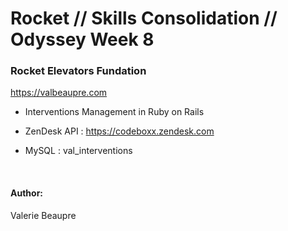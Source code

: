 # Rocket // Skills Consolidation // Odyssey Week 8

### Rocket Elevators Fundation

https://valbeaupre.com

* Interventions Management in Ruby on Rails 

* ZenDesk API : https://codeboxx.zendesk.com 

* MySQL :  val_interventions 

</br>

#### Author:

Valerie Beaupre 
